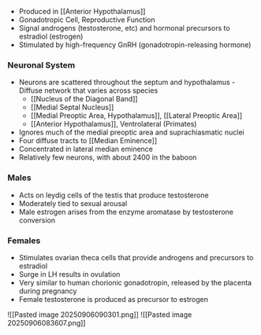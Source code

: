 - Produced in [[Anterior Hypothalamus]]
- Gonadotropic Cell, Reproductive Function
- Signal androgens (testosterone, etc) and hormonal precursors to estradiol (estrogen)
- Stimulated by high-frequency GnRH (gonadotropin-releasing hormone)
### Neuronal System
- Neurons are scattered throughout the septum and hypothalamus - Diffuse network that varies across species
	- [[Nucleus of the Diagonal Band]]
	- [[Medial Septal Nucleus]]
	- [[Medial Preoptic Area, Hypothalamus]], [[Lateral Preoptic Area]]
	- [[Anterior Hypothalamus]], Ventrolateral (Primates)
- Ignores much of the medial preoptic area and suprachiasmatic nuclei
- Four diffuse tracts to [[Median Eminence]]
- Concentrated in lateral median eminence
- Relatively few neurons, with about 2400 in the baboon
### Males
- Acts on leydig cells of the testis that produce testosterone
- Moderately tied to sexual arousal
- Male estrogen arises from the enzyme aromatase by testosterone conversion
### Females
- Stimulates ovarian theca cells that provide androgens and precursors to estradiol
- Surge in LH results in ovulation
- Very similar to human chorionic gonadotropin, released by the placenta during pregnancy
- Female testosterone is produced as precursor to estrogen

![[Pasted image 20250906090301.png]]
![[Pasted image 20250906083607.png]]